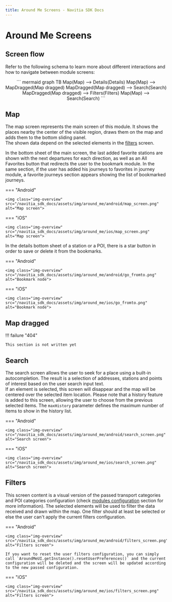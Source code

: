 ```yaml
---
title: Around Me Screens - Navitia SDK Docs
---
```


# Around Me Screens

## Screen flow

Refer to the following schema to learn more about different interactions and how to navigate between module screens:

<div style="text-align: center">
``` mermaid
graph TB
    Map(Map) --> Details(Details)
    Map(Map) --> MapDragged(Map dragged)
    MapDragged(Map dragged) --> Search(Search)
    MapDragged(Map dragged) --> Filters(Filters)
    Map(Map) --> Search(Search)
```
</div>

## Map

The map screen represents the main screen of this module. It shows the places nearby the center of the visible region, draws them on the map and adds them to the bottom sliding panel.<br>
The shown data depend on the selected elements in the [filters](#filters) screen.

In the bottom sheet of the main screen, the last added favorite stations are shown with the next departures for each direction, as well as an All Favorites button that redirects the user to the bookmark module. In the same section, if the user has added his journeys to favorites in journey module, a favorite journeys section appears showing the list of bookmarked journeys.

=== "Android"

    <img class="img-overview" src="/navitia_sdk_docs/assets/img/around_me/android/map_screen.png" alt="Map screen">

=== "iOS"

    <img class="img-overview" src="/navitia_sdk_docs/assets/img/around_me/ios/map_screen.png" alt="Map screen">

In the details bottom sheet of a station or a POI, there is a star button in order to save or delete it from the bookmarks.

=== "Android"

    <img class="img-overview" src="/navitia_sdk_docs/assets/img/around_me/android/go_fromto.png" alt="Bookmark node">

=== "iOS"

    <img class="img-overview" src="/navitia_sdk_docs/assets/img/around_me/ios/go_fromto.png" alt="Bookmark node">

## Map dragged

!!! failure "404"

    This section is not written yet

<!-- TODO: To write -->

## Search

The search screen allows the user to seek for a place using a built-in autocompletion. The result is a selection of addresses, stations and points of interest based on the user search input text.<br>
If an element is selected, this screen will disappear and the map will be centered over the selected item location.
Please note that a history feature is added to this screen, allowing the user to choose from the previous selected items. The `maxHistory` parameter defines the maximum number of items to show in the history list.

=== "Android"

    <img class="img-overview" src="/navitia_sdk_docs/assets/img/around_me/android/search_screen.png" alt="Search screen">

=== "iOS"
    
    <img class="img-overview" src="/navitia_sdk_docs/assets/img/around_me/ios/search_screen.png" alt="Search screen">

## Filters

This screen content is a visual version of the passed transport categories and POI categories configuration (check [modules configuration](../../getting_started/#modules-configuration) section for more information). The selected elements will be used to filter the data received and drawn within the map. One filter should at least be selected or else the user can't apply the current filters configuration.

=== "Android"

    <img class="img-overview" src="/navitia_sdk_docs/assets/img/around_me/android/filters_screen.png" alt="Filters screen">

    If you want to reset the user filters configuration, you can simply call `AroundMeUI.getInstance().resetUserPreferences()` and the current configuration will be deleted and the screen will be updated according to the new passed configuration.

=== "iOS"

    <img class="img-overview" src="/navitia_sdk_docs/assets/img/around_me/ios/filters_screen.png" alt="Filters screen">
